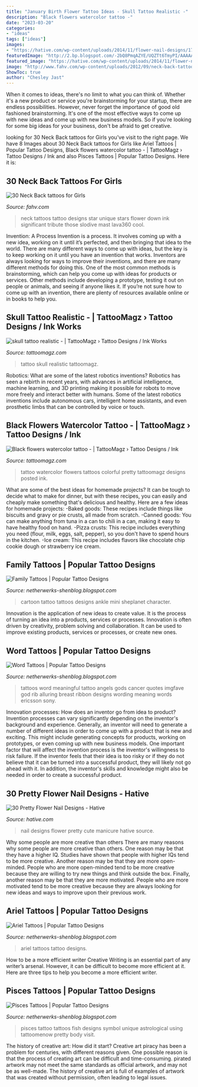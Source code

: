 ```yaml
---
title: "January Birth Flower Tattoo Ideas - Skull Tattoo Realistic -"
description: "Black flowers watercolor tattoo -"
date: "2023-03-20"
categories:
- "ideas"
tags: ["ideas"]
images:
- "https://hative.com/wp-content/uploads/2014/11/flower-nail-designs/17-pretty-flower-nail-designs.jpg"
featuredImage: "http://2.bp.blogspot.com/-2bQ8PmqAZYE/UQZTt6TmyPI/AAAAAAAAMqg/Uk7z7pSDpEE/s1600/Img86057_ariel.jpg"
featured_image: "https://hative.com/wp-content/uploads/2014/11/flower-nail-designs/17-pretty-flower-nail-designs.jpg"
image: "http://www.fahv.com/wp-content/uploads/2012/09/neck-back-tattoos-for-girls12.jpg"
ShowToc: true
author: "Chesley Jast"
---
```



When it comes to ideas, there's no limit to what you can think of. Whether it's a new product or service you're brainstorming for your startup, there are endless possibilities. However, never forget the importance of good old fashioned brainstorming. It's one of the most effective ways to come up with new ideas and come up with new business models. So if you're looking for some big ideas for your business, don't be afraid to get creative.

	

		
looking for 30 Neck Back tattoos for Girls you've visit to the right page. We have 8 Images about 30 Neck Back tattoos for Girls like Ariel Tattoos | Popular Tattoo Designs, Black flowers watercolor tattoo - | TattooMagz › Tattoo Designs / Ink and also Pisces Tattoos | Popular Tattoo Designs. Here it is:
		
    
## 30 Neck Back Tattoos For Girls

<img loading=lazy src="http://www.fahv.com/wp-content/uploads/2012/09/neck-back-tattoos-for-girls12.jpg" onerror="this.onerror=null;this.src='https://tse2.mm.bing.net/th?id=OIP.ziO_2jSJuWATYMXKxWUALgHaKG&amp;pid=15.1';" alt="30 Neck Back tattoos for Girls">

_Source: fahv.com_

>neck tattoos tattoo designs star unique stars flower down ink significant tribute those slodive mast lava360 cool. 

	

Invention: A Process
Invention is a process. It involves coming up with a new idea, working on it until it’s perfected, and then bringing that idea to the world. There are many different ways to come up with ideas, but the key is to keep working on it until you have an invention that works. Inventors are always looking for ways to improve their inventions, and there are many different methods for doing this. One of the most common methods is brainstorming, which can help you come up with ideas for products or services. Other methods include developing a prototype, testing it out on people or animals, and seeing if anyone likes it. If you’re not sure how to come up with an invention, there are plenty of resources available online or in books to help you.

    
## Skull Tattoo Realistic - | TattooMagz › Tattoo Designs / Ink Works

<img loading=lazy src="https://tattoomagz.com/wp-content/uploads/2014/01/skull-tattoo-realistic.jpg" onerror="this.onerror=null;this.src='https://tse2.mm.bing.net/th?id=OIP.Fu5P2JyGXJJTQ7mRi5YiMwHaI8&amp;pid=15.1';" alt="skull tattoo realistic - | TattooMagz › Tattoo Designs / Ink Works">

_Source: tattoomagz.com_

>tattoo skull realistic tattoomagz. 

	

Robotics: What are some of the latest robotics inventions?
Robotics has seen a rebirth in recent years, with advances in artificial intelligence, machine learning, and 3D printing making it possible for robots to move more freely and interact better with humans. Some of the latest robotics inventions include autonomous cars, intelligent home assistants, and even prosthetic limbs that can be controlled by voice or touch.

    
## Black Flowers Watercolor Tattoo - | TattooMagz › Tattoo Designs / Ink

<img loading=lazy src="https://tattoomagz.com/wp-content/uploads/Black-flowers-watercolor-tattoo.jpg" onerror="this.onerror=null;this.src='https://tse4.mm.bing.net/th?id=OIP.LXaSCiPGal0G7_MpPBgvbQHaLH&amp;pid=15.1';" alt="Black flowers watercolor tattoo - | TattooMagz › Tattoo Designs / Ink">

_Source: tattoomagz.com_

>tattoo watercolor flowers tattoos colorful pretty tattoomagz designs posted ink. 

	

What are some of the best ideas for homemade projects?
It can be tough to decide what to make for dinner, but with these recipes, you can easily and cheaply make something that's delicious and healthy. Here are a few ideas for homemade projects: 
-Baked goods: These recipes include things like biscuits and gravy or pie crusts, all made from scratch.
-Canned goods: You can make anything from tuna in a can to chili in a can, making it easy to have healthy food on hand.
-Pizza crusts: This recipe includes everything you need (flour, milk, eggs, salt, pepper), so you don't have to spend hours in the kitchen.
-Ice cream: This recipe includes flavors like chocolate chip cookie dough or strawberry ice cream.

    
## Family Tattoos | Popular Tattoo Designs

<img loading=lazy src="http://4.bp.blogspot.com/-38xLBNQuXjc/UQZWU_zJ2gI/AAAAAAAANRA/xH0nzfHhcFE/s1600/family-tattoos-3.jpg" onerror="this.onerror=null;this.src='https://tse3.mm.bing.net/th?id=OIP.YA9kMbMPU__gf9s4VR5EmwHaFi&amp;pid=15.1';" alt="Family Tattoos | Popular Tattoo Designs">

_Source: netherwerks-shenblog.blogspot.com_

>cartoon tattoo tattoos designs ankle mini sheplanet character. 

	

Innovation is the application of new ideas to create value. It is the process of turning an idea into a products, services or processes. Innovation is often driven by creativity, problem solving and collaboration. It can be used to improve existing products, services or processes, or create new ones.

    
## Word Tattoos | Popular Tattoo Designs

<img loading=lazy src="https://2.bp.blogspot.com/-C-q9f55-REg/UQZhQBAOLOI/AAAAAAAAPQY/SYTi-bre4A0/s1600/meaningful-word-tattoos-4.jpg" onerror="this.onerror=null;this.src='https://tse3.mm.bing.net/th?id=OIP.qm5t_-C27QF3Zp01sZ5RBgHaJ-&amp;pid=15.1';" alt="Word Tattoos | Popular Tattoo Designs">

_Source: netherwerks-shenblog.blogspot.com_

>tattoos word meaningful tattoo angels gods cancer quotes imgfave god rib alluring breast ribbon designs wording meaning words ericsson sony. 

	

Innovation processes: How does an inventor go from idea to product?
Invention processes can vary significantly depending on the inventor's background and experience. Generally, an inventor will need to generate a number of different ideas in order to come up with a product that is new and exciting. This might include generating concepts for products, working on prototypes, or even coming up with new business models.
One important factor that will affect the invention process is the inventor's willingness to risk failure. If the inventor feels that their idea is too risky or if they do not believe that it can be turned into a successful product, they will likely not go ahead with it. In addition, the inventor's skills and knowledge might also be needed in order to create a successful product.

    
## 30 Pretty Flower Nail Designs - Hative

<img loading=lazy src="https://hative.com/wp-content/uploads/2014/11/flower-nail-designs/17-pretty-flower-nail-designs.jpg" onerror="this.onerror=null;this.src='https://tse1.mm.bing.net/th?id=OIP.azWUHCj1DRpP3DmRNPKDbwHaIn&amp;pid=15.1';" alt="30 Pretty Flower Nail Designs - Hative">

_Source: hative.com_

>nail designs flower pretty cute manicure hative source. 

	

Why some people are more creative than others
There are many reasons why some people are more creative than others. One reason may be that they have a higher IQ. Studies have shown that people with higher IQs tend to be more creative. Another reason may be that they are more open-minded. People who are more open-minded tend to be more creative because they are willing to try new things and think outside the box. Finally, another reason may be that they are more motivated. People who are more motivated tend to be more creative because they are always looking for new ideas and ways to improve upon their previous work.

    
## Ariel Tattoos | Popular Tattoo Designs

<img loading=lazy src="http://2.bp.blogspot.com/-2bQ8PmqAZYE/UQZTt6TmyPI/AAAAAAAAMqg/Uk7z7pSDpEE/s1600/Img86057_ariel.jpg" onerror="this.onerror=null;this.src='https://tse2.mm.bing.net/th?id=OIP.hEzWHwqTrm__HVPOv7wfPQHaLf&amp;pid=15.1';" alt="Ariel Tattoos | Popular Tattoo Designs">

_Source: netherwerks-shenblog.blogspot.com_

>ariel tattoos tattoo designs. 

	

How to be a more efficient writer
Creative Writing is an essential part of any writer’s arsenal. However, it can be difficult to become more efficient at it. Here are three tips to help you become a more efficient writer.

    
## Pisces Tattoos | Popular Tattoo Designs

<img loading=lazy src="https://4.bp.blogspot.com/-fEbZSshQTIg/UQZdsZme8jI/AAAAAAAAOg8/fk2Ia1O8xA8/s1600/Pisces_tattoo_57.jpg" onerror="this.onerror=null;this.src='https://tse4.mm.bing.net/th?id=OIP.Q09pu87fXKZshWm2mNtLxwAAAA&amp;pid=15.1';" alt="Pisces Tattoos | Popular Tattoo Designs">

_Source: netherwerks-shenblog.blogspot.com_

>pisces tattoo tattoos fish designs symbol unique astrological using tattoomenow pretty body visit. 

	

The history of creative art: How did it start?
Creative art piracy has been a problem for centuries, with different reasons given. One possible reason is that the process of creating art can be difficult and time-consuming. pirated artwork may not meet the same standards as official artwork, and may not be as well-made. The history of creative art is full of examples of artwork that was created without permission, often leading to legal issues.

